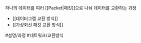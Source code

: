 하나의 데이터를 여러 [[Packet|패킷]]으로 나눠 데이터를 교환하는 과정
- [[데이터그램 교환 방식]]
- [[가상회선 패킷 교환 방식]]

#설명/과정 #네트워크/교환방식 